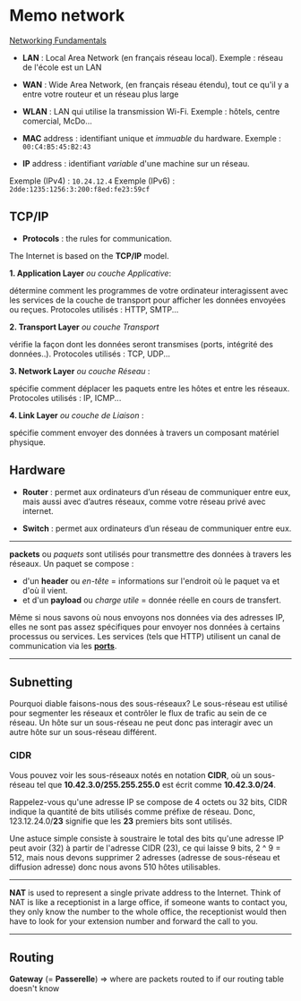 # Memo network

[Networking Fundamentals](https://www.youtube.com/playlist?list=PL6gx4Cwl9DGBpuvPW0aHa7mKdn_k9SPKO)

- **LAN** : Local Area Network (en français réseau local). Exemple : réseau de l'école est un LAN
- **WAN** : Wide Area Network, (en français réseau étendu), tout ce qu'il y a entre votre routeur et un réseau plus large
- **WLAN** : LAN qui utilise la transmission Wi-Fi. Exemple : hôtels, centre comercial, McDo...

- **MAC** address : identifiant unique et *immuable* du hardware. Exemple : `00:C4:B5:45:B2:43`
- **IP** address : identifiant *variable* d'une machine sur un réseau. 

Exemple (IPv4) : `10.24.12.4`
Exemple (IPv6) : `2dde:1235:1256:3:200:f8ed:fe23:59cf`

## TCP/IP

- **Protocols** : the rules for communication.

The Internet is based on the **TCP/IP** model.

**1. Application Layer** *ou couche Applicative*:

détermine comment les programmes de votre ordinateur interagissent avec les services de la couche de transport pour afficher les données envoyées ou reçues. Protocoles utilisés : HTTP, SMTP...

**2. Transport Layer** *ou couche Transport* 

vérifie la façon dont les données seront transmises (ports, intégrité des données..). Protocoles utilisés : TCP, UDP...
    
**3. Network Layer** *ou couche Réseau* : 

spécifie comment déplacer les paquets entre les hôtes et entre les réseaux. Protocoles utilisés : IP, ICMP...
    
**4. Link Layer** *ou couche de Liaison* : 

spécifie comment envoyer des données à travers un composant matériel physique.
    

## Hardware

- **Router** : permet aux ordinateurs d’un réseau de communiquer entre eux, mais aussi avec d’autres réseaux, comme votre réseau privé avec internet.

- **Switch** : permet aux ordinateurs d’un réseau de communiquer entre eux.


***

**packets** ou *paquets* sont utilisés pour transmettre des données à travers les réseaux. 
Un paquet se compose : 
- d'un **header** ou *en-tête* = informations sur l'endroit où le paquet va et d'où il vient.
- et d'un **payload** ou *charge utile*  = donnée réelle en cours de transfert.

Même si nous savons où nous envoyons nos données via des adresses IP, elles ne sont pas assez spécifiques pour envoyer nos données à certains processus ou services. Les services (tels que HTTP) utilisent un canal de communication via les [**ports**](https://fr.wikipedia.org/wiki/Port_(logiciel)).

***
## Subnetting

Pourquoi diable faisons-nous des sous-réseaux? Le sous-réseau est utilisé pour segmenter les réseaux et contrôler le flux de trafic au sein de ce réseau. Un hôte sur un sous-réseau ne peut donc pas interagir avec un autre hôte sur un sous-réseau différent.

### CIDR

Vous pouvez voir les sous-réseaux notés en notation **CIDR**, où un sous-réseau tel que **10.42.3.0/255.255.255.0** est écrit comme **10.42.3.0/24**.

Rappelez-vous qu'une adresse IP se compose de 4 octets ou 32 bits, CIDR indique la quantité de bits utilisés comme préfixe de réseau. Donc, 123.12.24.0/**23** signifie que les **23** premiers bits sont utilisés.

Une astuce simple consiste à soustraire le total des bits qu'une adresse IP peut avoir (32) à partir de l'adresse CIDR (23), ce qui laisse 9 bits, 2 ^ 9 = 512, mais nous devons supprimer 2 adresses (adresse de sous-réseau et diffusion adresse) donc nous avons 510 hôtes utilisables.

***

**NAT** is used to represent a single private address to the Internet. Think of NAT is like a receptionist in a large office, if someone wants to contact you, they only know the number to the whole office, the receptionist would then have to look for your extension number and forward the call to you.

***
## Routing

**Gateway** (= **Passerelle**) => where are packets routed to if our routing table doesn't know
